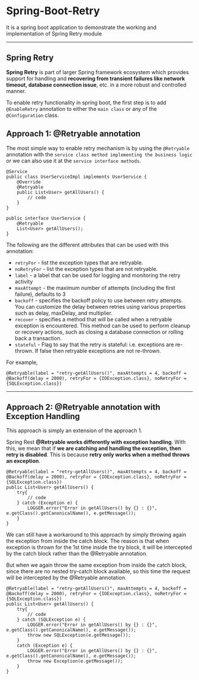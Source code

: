 # Spring-Boot-Retry
It is a spring boot application to demonstrate the working and implementation of Spring Retry module

---
## Spring Retry

**Spring Retry** is part of larger Spring framework ecosystem which provides support for handling and **recovering from transient failures like network timeout, database connection issue**, etc. in a more robust and controlled manner.

To enable retry functionality in spring boot, the first step is to add ```@EnableRetry``` annotation to either the ```main class``` or any of the ```@Configuration``` class.

## Approach 1: @Retryable annotation

The most simple way to enable retry mechanism is by using the ```@Retryable``` annotation with the ```service class method implementing the business logic``` or we can also use it at the ```service interface methods```.

```
@Service
public class UserServiceImpl implements UserService {
    @Override
    @Retryable
    public List<User> getAllUsers() {
        // code
    }
}
```


```
public interface UserService {
    @Retryable
    List<User> getAllUsers();
}
```

The following are the different attributes that can be used with this annotation:
* ```retryFor``` - list the exception types that are retryable.
* ```noRetryFor``` - list the exception types that are not retryable.
* ```label``` - a label that can be used for logging and monitoring the retry activity
* ```maxAttempt``` - the maximum number of attempts (including the first failure), defaults to 3
* ```backoff``` - specifies the backoff policy to use between retry attempts. You can customize the delay between retries using various properties such as delay, maxDelay, and multiplier.
* ```recover``` - specifies a method that will be called when a retryable exception is encountered. This method can be used to perform cleanup or recovery actions, such as closing a database connection or rolling back a transaction.
* ```stateful``` - Flag to say that the retry is stateful: i.e. exceptions are re-thrown. If false then retryable exceptions are not re-thrown.

For example, 
```
@Retryable(label = "retry-getAllUsers()", maxAttempts = 4, backoff = @Backoff(delay = 2000), retryFor = {IOException.class}, noRetryFor = {SQLException.class})
```

---

## Approach 2: @Retryable annotation with Exception Handling

This approach is simply an extension of the approach 1.

Spring Rest **@Retryable works differently with exception handling**. With this, we mean that if **we are catching and handling the exception, then retry is disabled**. This is because **retry only works when a method throws an exception**.

```
@Retryable(label = "retry-getAllUsers()", maxAttempts = 4, backoff = @Backoff(delay = 2000), retryFor = {IOException.class}, noRetryFor = {SQLException.class})
public List<User> getAllUsers() {
    try{
        // code
    } catch (Exception e) {
        LOGGER.error("Error in getAllUsers() by {} : {}", e.getClass().getCanonicalName(), e.getMessage());
    }
}
```

We can still have a workaround to this approach by simply throwing again the exception from inside the catch block. The reason is that when exception is thrown for the 1st time inside the try block, it will be intercepted by the catch block rather than the @Retryable annotation.

But when we again throw the same exception from inside the catch block, since there are no nested try-catch block available, so this time the request will be intercepted by the @Retryable annotation.
```
@Retryable(label = "retry-getAllUsers()", maxAttempts = 4, backoff = @Backoff(delay = 2000), retryFor = {IOException.class}, noRetryFor = {SQLException.class})
public List<User> getAllUsers() {
    try{
        // code
    } catch (SQLException e) {
        LOGGER.error("Error in getAllUsers() by {} : {}", e.getClass().getCanonicalName(), e.getMessage());
        throw new SQLException(e.getMessage());
    } 
    catch (Exception e) {
        LOGGER.error("Error in getAllUsers() by {} : {}", e.getClass().getCanonicalName(), e.getMessage());
        throw new Exception(e.getMessage());
    }
}
```


